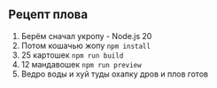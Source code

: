 ## Рецепт плова

1. Берём сначал укропу - Node.js 20
2. Потом кошачью жопу `npm install`
3. 25 картошек `npm run build`
4. 12 мандавошек `npm run preview`
5. Ведро воды и хуй туды охапку дров и плов готов
